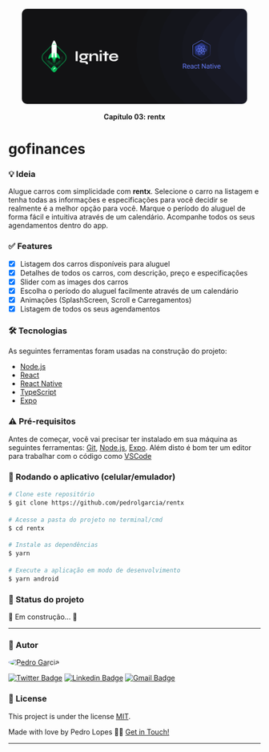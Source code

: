 <p align="center">
  <img 
    src="./src/assets/repo/banner-ignite.png"
    width="450"
    height="190"
    style="border-radius:10px"
  />
</p>

<p align="center"><b>Capítulo 03: rentx</b></p>

# gofinances

### 💡 Ideia

Alugue carros com simplicidade com <b>rentx</b>.
Selecione o carro na listagem e tenha todas as informações e especificações para você decidir se realmente é a melhor opção para você.
Marque o período do aluguel de forma fácil e intuitiva através de um calendário.
Acompanhe todos os seus agendamentos dentro do app.

### ✅ Features

- [x] Listagem dos carros disponíveis para aluguel
- [x] Detalhes de todos os carros, com descrição, preço e especificações
- [x] Slider com as images dos carros
- [x] Escolha o período do aluguel facilmente através de um calendário
- [x] Animações (SplashScreen, Scroll e Carregamentos)
- [x] Listagem de todos os seus agendamentos

### 🛠 Tecnologias

As seguintes ferramentas foram usadas na construção do projeto:

- [Node.js](https://nodejs.org/en/)
- [React](https://pt-br.reactjs.org/)
- [React Native](https://reactnative.dev/)
- [TypeScript](https://www.typescriptlang.org/)
- [Expo](https://expo.dev/)

### ⚠ Pré-requisitos

Antes de começar, você vai precisar ter instalado em sua máquina as seguintes ferramentas:
[Git](https://git-scm.com), [Node.js](https://nodejs.org/en/), [Expo](https://expo.dev/).
Além disto é bom ter um editor para trabalhar com o código como [VSCode](https://code.visualstudio.com/)

### 🎲 Rodando o aplicativo (celular/emulador)

```bash
# Clone este repositório
$ git clone https://github.com/pedrolgarcia/rentx

# Acesse a pasta do projeto no terminal/cmd
$ cd rentx

# Instale as dependências
$ yarn

# Execute a aplicação em modo de desenvolvimento
$ yarn android
```

### 🚦 Status do projeto

🚧 Em construção... 🚧

---

### 🧠 Autor

<a href="https://www.linkedin.com/in/pedro-lopes-324386161/">
 <img style="border-radius: 50%;" src="https://avatars.githubusercontent.com/u/29722492?v=4" width="100px;" alt="Pedro Garcia"/>
 <br />

[![Twitter Badge](https://img.shields.io/badge/-@pedrolgarc-1ca0f1?style=flat-square&labelColor=1ca0f1&logo=twitter&logoColor=white&link=https://twitter.com/pedrolgarc)](https://twitter.com/pedrolgarc) [![Linkedin Badge](https://img.shields.io/badge/-Pedro-blue?style=flat-square&logo=Linkedin&logoColor=white&link=https://www.linkedin.com/in/pedro-lopes-324386161/)](https://www.linkedin.com/in/pedro-lopes-324386161/)
[![Gmail Badge](https://img.shields.io/badge/-pedrolopesgrc@gmail.com-c14438?style=flat-square&logo=Gmail&logoColor=white&link=mailto:pedrolopesgrc@gmail.com)](mailto:pedrolopesgrc@gmail.com)

### 📝 License

This project is under the license [MIT](./LICENSE).

Made with love by Pedro Lopes 👋🏽 [Get in Touch!](https://www.linkedin.com/in/pedro-lopes-324386161/)

---
